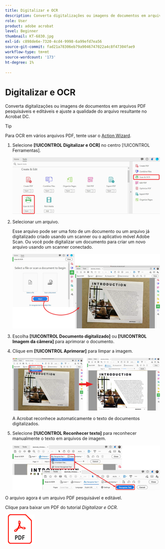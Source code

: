 ```yaml
---
title: Digitalizar e OCR
description: Converta digitalizações ou imagens de documentos em arquivos PDF pesquisáveis e editáveis e ajuste a qualidade do arquivo resultante
role: User
product: adobe acrobat
level: Beginner
thumbnail: KT-6830.jpg
exl-id: c898de6e-7320-4cd4-9998-6a99efd7ea56
source-git-commit: fad21a78306eb79a9046747022a4c8f47304fae9
workflow-type: tm+mt
source-wordcount: '173'
ht-degree: 1%

---
```


# Digitalizar e OCR

Converta digitalizações ou imagens de documentos em arquivos PDF pesquisáveis e editáveis e ajuste a qualidade do arquivo resultante no Acrobat DC.

>[!TIP]
>
>Para OCR em vários arquivos PDF, tente usar o [Action Wizard](../advanced-tasks/action.md).

1. Selecione **[!UICONTROL Digitalizar e OCR]** no centro [!UICONTROL Ferramentas].

   ![Etapa 1 da Análise](../assets/Scan_1.png)

1. Selecionar um arquivo.

   Esse arquivo pode ser uma foto de um documento ou um arquivo já digitalizado criado usando um scanner ou o aplicativo móvel Adobe Scan. Ou você pode digitalizar um documento para criar um novo arquivo usando um scanner conectado.

   ![Etapa 2 da Análise](../assets/Scan_2.png)

1. Escolha **[!UICONTROL Documento digitalizado]** ou **[!UICONTROL Imagem da câmera]** para aprimorar o documento.

1. Clique em **[!UICONTROL Aprimorar]** para limpar a imagem.

   ![Etapa 3 da Análise](../assets/Scan_3.png)

   A Acrobat reconhece automaticamente o texto de documentos digitalizados.

1. Selecione **[!UICONTROL Reconhecer texto]** para reconhecer manualmente o texto em arquivos de imagem.

   ![Etapa 4 da Análise](../assets/Scan_4.png)

O arquivo agora é um arquivo PDF pesquisável e editável.

Clique para baixar um PDF do tutorial *Digitalizar e OCR*.

[![Tutorial de download de digitalização e OCR](../assets/acrobat_PDF_96.png)](../assets/AcrobatDCScan.pdf)
